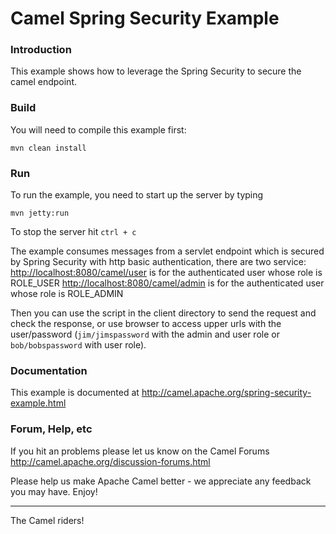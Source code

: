 # Camel Spring Security Example

### Introduction
This example shows how to leverage the Spring Security to secure the camel endpoint. 


### Build
You will need to compile this example first:

	mvn clean install

### Run
To run the example, you need to start up the server by typing

	mvn jetty:run

To stop the server hit `ctrl + c`

The example consumes messages from a servlet endpoint which is secured by Spring Security 
with http basic authentication, there are two service:
 <http://localhost:8080/camel/user> is for the authenticated user whose role is ROLE_USER
 <http://localhost:8080/camel/admin> is for the authenticated user whose role is ROLE_ADMIN


Then you can use the script in the client directory to send the request and check the response,
or use browser to access upper urls with the user/password 
(`jim/jimspassword` with the admin and user role  or `bob/bobspassword` with user role).

### Documentation
This example is documented at <http://camel.apache.org/spring-security-example.html>

### Forum, Help, etc 

If you hit an problems please let us know on the Camel Forums <http://camel.apache.org/discussion-forums.html>

Please help us make Apache Camel better - we appreciate any feedback you may
have.  Enjoy!


------------------------
The Camel riders!
